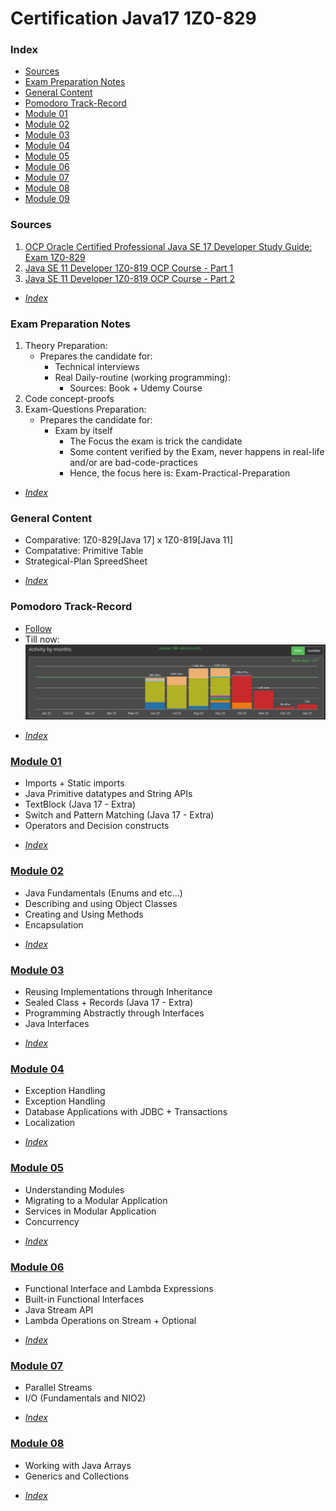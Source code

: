 # Certification Java17 1Z0-829

### Index
* [Sources](#sources)
* [Exam Preparation Notes](#exam-preparation-notes)
* [General Content](#general-content)
* [Pomodoro Track-Record](#pomodoro-track-record)
* [Module 01](#module-01)
* [Module 02](#module-02)
* [Module 03](#Module-03)
* [Module 04](#Module-04)
* [Module 05](#Module-05)
* [Module 06](#Module-06)
* [Module 07](#Module-07)
* [Module 08](#Module-08)
* [Module 09](#Module-09)

### Sources
   1. [OCP Oracle Certified Professional Java SE 17 Developer Study Guide: Exam 1Z0-829](https://www.wiley.com/en-us/OCP+Oracle+Certified+Professional+Java+SE+17+Developer+Study+Guide%3A+Exam+1Z0+829-p-9781119864585)
   2. [Java SE 11 Developer 1Z0-819 OCP Course - Part 1](https://www.udemy.com/course/java-se-11-developer-1z0-819-ocp-course-part-1/)
   3. [Java SE 11 Developer 1Z0-819 OCP Course - Part 2](https://www.udemy.com/course/java-se-11-developer-1z0-819-ocp-course-part-2/)
+ [*Index*](#index)

### Exam Preparation Notes
 1. Theory Preparation:
    * Prepares the candidate for:
      * Technical interviews
      * Real Daily-routine (working programming):
        * Sources: Book + Udemy Course
 2. Code concept-proofs
 3. Exam-Questions Preparation:
    * Prepares the candidate for:
      * Exam by itself
        * The Focus the exam is trick the candidate
        * Some content verified by the Exam, never happens in real-life and/or are bad-code-practices
        * Hence, the focus here is: Exam-Practical-Preparation
+ [*Index*](#index)

### General Content
   * Comparative: 1Z0-829[Java 17] x 1Z0-819[Java 11]
   * Compatative: Primitive Table
   * Strategical-Plan SpreedSheet
+ [*Index*](#index)

### Pomodoro Track-Record
* [Follow](https://pomodoro-tracker.com/user/179837)
* Till now:
![Track-Record](img.png)
+ [*Index*](#index)

### [Module 01](https://drive.google.com/file/d/1Clp9UXQP7qR36c-pHHJm10GrRc6yhKtb)
   * Imports + Static imports
   * Java Primitive datatypes and String APIs
   * TextBlock (Java 17 - Extra)
   * Switch and Pattern Matching (Java 17 - Extra) 
   * Operators and Decision constructs
+ [*Index*](#index)

### [Module 02](https://drive.google.com/file/d/1Cm6tuxcpmAUrOJHmygskF1j_oMPwwKcg)
   * Java Fundamentals (Enums and etc…)
   * Describing and using Object Classes
   * Creating and Using Methods
   * Encapsulation
+ [*Index*](#index)

### [Module 03](https://drive.google.com/file/d/1Cr-l3amECIBBpwuEG4aj6lFE7EI2Hrtx)
   * Reusing Implementations through Inheritance
   * Sealed Class + Records (Java 17 - Extra)
   * Programming Abstractly through Interfaces
   * Java Interfaces
+ [*Index*](#index)

### [Module 04](https://drive.google.com/file/d/1DLbfTelHb46yHCpzEuhmzAfxH0SPB-if)
   * Exception Handling
   * Exception Handling
   * Database Applications with JDBC + Transactions
   * Localization
+ [*Index*](#index)

### [Module 05](https://drive.google.com/file/d/1DDsCL0oxwZR67MUnRX4qyxhUl0SCI3nB)
   * Understanding Modules
   * Migrating to a Modular Application
   * Services in Modular Application
   * Concurrency
+ [*Index*](#index)

### [Module 06](https://drive.google.com/file/d/1CsAVFFA56b0Q4ekwNmkD8INeTaGayJcZ)
   * Functional Interface and Lambda Expressions
   * Built-in Functional Interfaces
   * Java Stream API
   * Lambda Operations on Stream + Optional
+ [*Index*](#index)

### [Module 07](https://drive.google.com/file/d/1DKqHKQBvd3K-c2E_8YH5oqEQsWwxW_S8)
   * Parallel Streams
   * I/O (Fundamentals and NIO2)
+ [*Index*](#index)

### [Module 08](https://drive.google.com/file/d/1D8e6N5KFz5A_1shFUhFFeBsY3avV1Zeq)
   * Working with Java Arrays
   * Generics and Collections
+ [*Index*](#index)